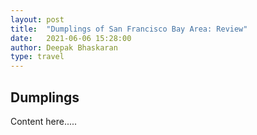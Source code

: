 ```yaml
---
layout: post
title:  "Dumplings of San Francisco Bay Area: Review"
date:   2021-06-06 15:28:00
author: Deepak Bhaskaran
type: travel
---
```


## Dumplings
<p>
Content here.....
</p>